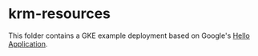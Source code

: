 # krm-resources

This folder contains a GKE example deployment based on Google's [Hello Application](https://github.com/GoogleCloudPlatform/kubernetes-engine-samples/tree/main/hello-app).